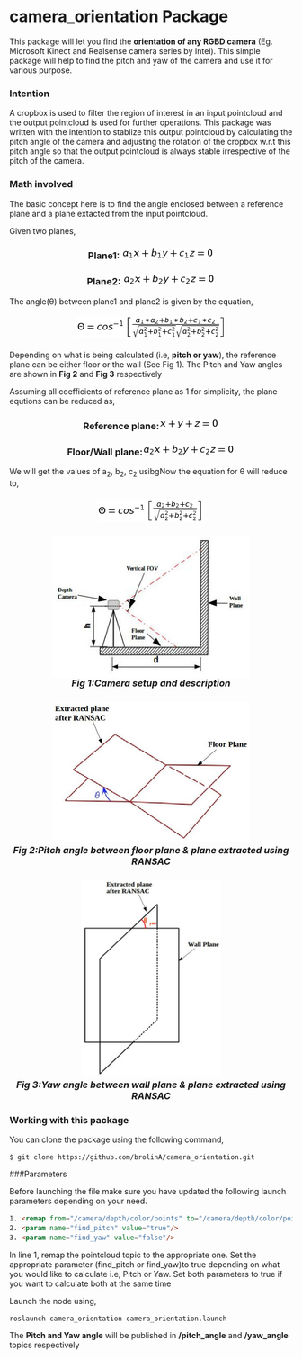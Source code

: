 # camera_orientation Package
This package will let you find the **orientation of any RGBD camera** (Eg. Microsoft Kinect and Realsense camera series by Intel). This simple package will help to find the pitch and yaw of the camera and use it for various purpose.

### Intention
A cropbox is used to filter the region of interest in an input pointcloud and the output pointcloud is used for further operations. This package was written with the intention to stablize this output pointcloud by calculating the pitch angle of the camera and adjusting the rotation of the cropbox w.r.t this pitch angle so that the output pointcloud is always stable irrespective of the pitch of the camera.

### Math involved
The basic concept here is to find the angle enclosed between a reference plane and a plane extacted from the input pointcloud. 

Given two planes,

### <p align="center">Plane1: ![equation](img/eq1.png)</p>

### <p align="center">Plane2: ![equation](img/eq2.png)</p>

The angle(&theta;) between plane1 and plane2 is given by the equation,

#### <p align="center">![equation](img/main.png)</p>

Depending on what is being calculated (i.e, **pitch or yaw**), the reference plane can be either floor or the wall (See Fig 1). The Pitch and Yaw angles are shown in **Fig 2** and **Fig 3** respectively

Assuming all coefficients of reference plane as 1 for simplicity, the plane equtions can be reduced as,
### <p align="center">Reference plane:![equation](img/ref.png)</p>

### <p align="center">Floor/Wall plane:![equation](img/fl_wl.png)</p>

We will get the values of a<sub>2</sub>, b<sub>2</sub>, c<sub>2</sub> usibgNow the equation for &theta; will reduce to,
### <p align="center">![equation](img/red.png)</p>

### <p align="center"><img src="img/full_depiction.jpg" width="350" height="250" align="center"></img><br>***Fig 1:Camera setup and description*** </p>

### <p align="center"><img src="img/Pitch.jpg" width="350" height="250"></img><br>***Fig 2:Pitch angle between floor plane & plane extracted using RANSAC*** </p>

### <p align="center"><img src="img/Yaw.jpg" width="250" height="350"></img><br>***Fig 3:Yaw angle between wall plane & plane extracted using RANSAC***</p>

### Working with this package

You can clone the package using the following command,

```
$ git clone https://github.com/brolinA/camera_orientation.git
```

###Parameters

Before launching the file make sure you have updated the following launch parameters depending on your need.

```html
1. <remap from="/camera/depth/color/points" to="/camera/depth/color/points" />
2. <param name="find_pitch" value="true"/>
3. <param name="find_yaw" value="false"/>
```
In line 1, remap the pointcloud topic to the appropriate one. Set the appropriate parameter (find_pitch or find_yaw)to true depending on what you would like to calculate i.e, Pitch or Yaw. Set both parameters to true if you want to calculate both at the same time

Launch the node using,

```
roslaunch camera_orientation camera_orientation.launch
```

The **Pitch and Yaw angle** will be published in **/pitch_angle** and **/yaw_angle** topics respectively